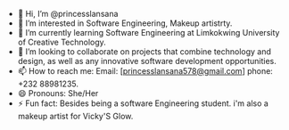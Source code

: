 - 👋 Hi, I’m @princesslansana
- 👀 I’m interested in Software Engineering, Makeup artistrty.
- 🌱 I’m currently learning Software Engineering at Limkokwing University of Creative Technology.
- 💞️ I’m looking to collaborate on projects that combine technology and design, as well as any innovative software development opportunities.
- 📫 How to reach me: Email: [princesslansana578@gmail.com] phone: +232 88981235.
- 😄 Pronouns: She/Her
- ⚡ Fun fact: Besides being a software Engineering student. i'm also a makeup artist for Vicky'S Glow.

<!---
princesslansana/princesslansana is a ✨ special ✨ repository because its `README.md` (this file) appears on your GitHub profile.
You can click the Preview link to take a look at your changes.
--->
